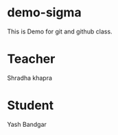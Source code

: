 # demo-sigma
This is Demo for git and github class.

# Teacher
Shradha khapra

# Student 
Yash Bandgar

